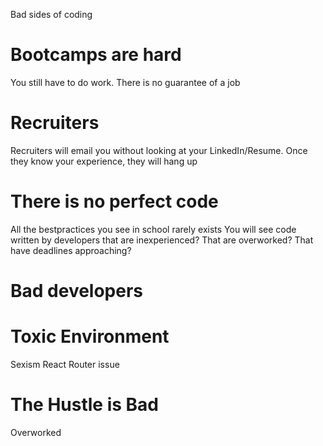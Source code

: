 Bad sides of coding

# Bootcamps are hard
You still have to do work.
There is no guarantee of a job

# Recruiters
Recruiters will email you without looking at your LinkedIn/Resume.
Once they know your experience, they will hang up

# There is no perfect code
All the bestpractices you see in school rarely exists
You will see code written by developers that are inexperienced? That are overworked? That have deadlines approaching?

# Bad developers

# Toxic Environment
Sexism
React Router issue

# The Hustle is Bad
Overworked
